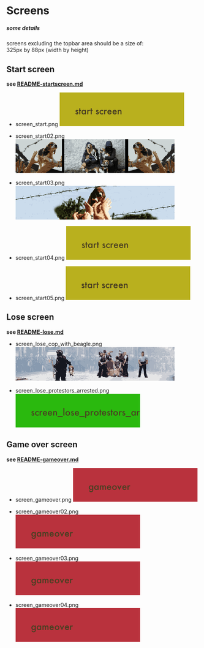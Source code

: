 # Screens

##### some details

screens excluding the topbar area should be a size of:  
325px by 88px (width by height)

## Start screen

**see [README-startscreen.md](https://github.com/AndrewGroupofCompanies/TOJam9/blob/master/dist/assets/images/README-startscreen.md)**

- screen_start.png ![](https://github.com/AndrewGroupofCompanies/TOJam9/blob/master/dist/assets/images/screen_start.png?raw=true)

- screen_start02.png ![](https://github.com/AndrewGroupofCompanies/TOJam9/blob/master/dist/assets/images/screen_start02.png?raw=true)

- screen_start03.png ![](https://github.com/AndrewGroupofCompanies/TOJam9/blob/master/dist/assets/images/screen_start03.png?raw=true)

- screen_start04.png ![](https://github.com/AndrewGroupofCompanies/TOJam9/blob/master/dist/assets/images/screen_start04.png?raw=true)

- screen_start05.png ![](https://github.com/AndrewGroupofCompanies/TOJam9/blob/master/dist/assets/images/screen_start05.png?raw=true)

## Lose screen

**see [README-lose.md](https://github.com/AndrewGroupofCompanies/TOJam9/blob/master/dist/assets/images/README-lose.md)**

- screen_lose_cop_with_beagle.png ![](https://github.com/AndrewGroupofCompanies/TOJam9/blob/master/dist/assets/images/screen_lose_cop_with_beagle.png?raw=true)

- screen_lose_protestors_arrested.png ![](https://github.com/AndrewGroupofCompanies/TOJam9/blob/master/dist/assets/images/screen_lose_protestors_arrested.png?raw=true)

## Game over screen

**see [README-gameover.md](https://github.com/AndrewGroupofCompanies/TOJam9/blob/master/dist/assets/images/README-gameover.md)**

- screen_gameover.png ![](https://github.com/AndrewGroupofCompanies/TOJam9/blob/master/dist/assets/images/screen_gameover.png?raw=true)

- screen_gameover02.png ![](https://github.com/AndrewGroupofCompanies/TOJam9/blob/master/dist/assets/images/screen_gameover02.png?raw=true)

- screen_gameover03.png ![](https://github.com/AndrewGroupofCompanies/TOJam9/blob/master/dist/assets/images/screen_gameover03.png?raw=true)

- screen_gameover04.png ![](https://github.com/AndrewGroupofCompanies/TOJam9/blob/master/dist/assets/images/screen_gameover04.png?raw=true)

